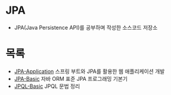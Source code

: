 # JPA
- JPA(Java Persistence API)를 공부하며 작성한 소스코드 저장소
# 목록
- [JPA-Application](https://github.com/Ray901104/JPA/tree/main/JPA-Application) 스프링 부트와 JPA를 활용한 웹 애플리케이션 개발
- [JPA-Basic](https://github.com/Ray901104/JPA/tree/main/JPA-Basic) 자바 ORM 표준 JPA 프로그래밍 기본기
- [JPQL-Basic](https://github.com/Ray901104/JPA/tree/main/JPQL-Basic) JPQL 문법 정리
